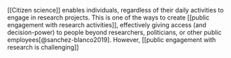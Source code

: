 [[Citizen science]] enables individuals, regardless of their daily activities to engage in research projects. This is one of the ways to create [[public engagement with research activities]], effectively giving access (and decision-power) to people beyond researchers, politicians, or other public employees[@sanchez-blanco2019]. However, [[public engagement with research is challenging]]
